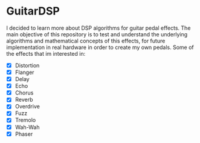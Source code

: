 # GuitarDSP
I decided to learn more about DSP algorithms for guitar pedal effects. The main objective of this repository is to 
test and understand the underlying algorithms and mathematical concepts of this effects, for future implementation in
real hardware in order to create my own pedals.
Some of the effects that im interested in:

- [x] Distortion
- [x] Flanger
- [x] Delay
- [x] Echo
- [x] Chorus
- [x] Reverb
- [x] Overdrive
- [x] Fuzz
- [x] Tremolo
- [x] Wah-Wah
- [x] Phaser
